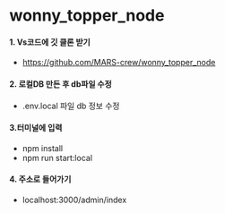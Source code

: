 # wonny_topper_node

#### 1. Vs코드에 깃 클론 받기
  + https://github.com/MARS-crew/wonny_topper_node

#### 2. 로컬DB 만든 후 db파일 수정
  + .env.local 파일 db 정보 수정

#### 3.터미널에 입력
  + npm install
  + npm run start:local

#### 4. 주소로 들어가기
  + localhost:3000/admin/index
